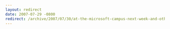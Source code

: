 ```yaml
---
layout: redirect
date: 2007-07-29 -0800
redirect: /archive/2007/07/30/at-the-microsoft-campus-next-week-and-other-engagements.aspx/
---
```

